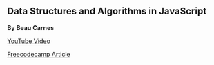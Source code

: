 
## Data Structures and Algorithms in JavaScript

**By Beau Carnes**

[YouTube Video](https://www.youtube.com/watch?v=t2CEgPsws3U&list=PLWKjhJtqVAbkso-IbgiiP48n-O-JQA9PJ&index=14&t=0s)

[Freecodecamp Article](https://www.freecodecamp.org/news/10-common-data-structures-explained-with-videos-exercises-aaff6c06fb2b/)
